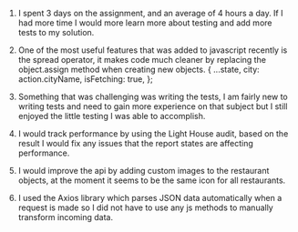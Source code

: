 1. I spent 3 days on the assignment, and an average of 4 hours a day. If I had more time I would more learn more about testing and add more tests to my solution.

2. One of the most useful features that was added to javascript recently is the spread operator, it makes code much cleaner by replacing
the object.assign method when creating new objects.
 {
   ...state,
   city: action.cityName,
   isFetching: true,
   };

3. Something that was challenging was writing the tests, I am fairly new to writing tests and need to gain more experience on that subject but I still enjoyed the little testing I was able to accomplish.

4. I would track performance by using the Light House audit, based on the result I would fix any issues that the report states are affecting performance. 

5. I would improve the api by adding custom images to the restaurant objects, at the moment it seems to be the same icon for all restaurants.


6. I used the Axios library which parses JSON data automatically when a request is made so I did not have to use any js methods to manually transform incoming data. 
